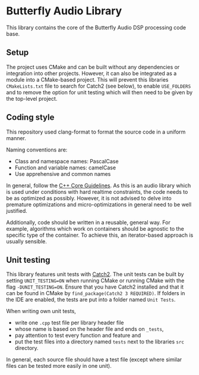 
# Butterfly Audio Library

This library contains the core of the Butterfly Audio DSP processing code base. 




## Setup

The project uses CMake and can be built without any dependencies or integration into other projects. 
However, it can also be integrated as a module into a CMake-based project. 
This will prevent this libraries `CMakeLists.txt` file to search for Catch2 (see below), to enable `USE_FOLDERS` and to remove the option for unit testing which will then need to be given by the top-level project. 


## Coding style

This repository used clang-format to format the source code in a uniform manner. 

Naming conventions are:
- Class and namespace names: PascalCase
- Function and variable names: camelCase
- Use apprehensive and common names

In general, follow the [C++ Core Guidelines](https://isocpp.github.io/CppCoreGuidelines/CppCoreGuidelines). 
As this is an audio library which is used under conditions with hard realtime constraints, the code needs to be as optimized as possibly. 
However, it is not advised to delve into premature optimizations and micro-optimizations in general need to be well justified. 

Additionally, code should be written in a reusable, general way. For example, algorithms which work on containers should be agnostic to the specific type of the container. 
To achieve this, an iterator-based approach is usually sensible.  


## Unit testing
This library features unit tests with [Catch2](https://github.com/catchorg/Catch2). 
The unit tests can be built by setting `UNIT_TESTING=ON` when running CMake or running CMake with the flag `-DUNIT_TESTING=ON`. 
Ensure that you have Catch2 installed and that it can be found in CMake by `find_package(Catch2 3 REQUIRED)`. 
If folders in the IDE are enabled, the tests are put into a folder named `Unit Tests`. 

When writing own unit tests,
- write one `.cpp` test file per library header file
- whose name is based on the header file and ends on `_tests`,
- pay attention to test every function and feature and
- put the test files into a directory named `tests` next to the libraries `src` directory.

In general, each source file should have a test file (except where similar files can be tested more easily in one unit).